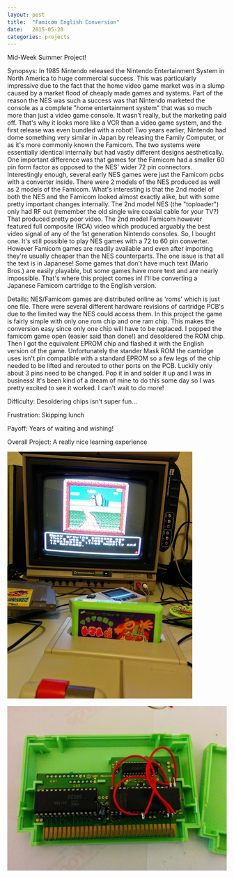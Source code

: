 ```yaml
---
layout: post
title:  "Famicom English Conversion"
date:   2015-05-20
categories: projects
---
```

Mid-Week Summer Project!

Synopsys: In 1985 Nintendo released the Nintendo Entertainment System in North America to huge commercial success. This was particularly impressive due to the fact that the home video game market was in a slump caused by a market flood of cheaply made games and systems. Part of the reason the NES was such a success was that Nintendo marketed the console as a complete "home entertainment system" that was so much more than just a video game console. It wasn't really, but the marketing paid off. That's why it looks more like a VCR than a video game system, and the first release was even bundled with a robot! Two years earlier, Nintendo had dome something very similar in Japan by releasing the Family Computer, or as it's more commonly known the Famicom. The two systems were essentially identical internally but had vastly different designs aesthetically. One important difference was that games for the Famicom had a smaller 60 pin form factor as opposed to the NES' wider 72 pin connectors. Interestingly enough, several early NES games were just the Famicom pcbs with a converter inside. There were 2 models of the NES produced as well as 2 models of the Famicom. What's interesting is that the 2nd model of both the NES and the Famicom looked almost exactly alike, but with some pretty important changes internally. The 2nd model NES (the "toploader") only had RF out (remember the old single wire coaxial cable for your TV?) That produced pretty poor video. The 2nd model Famicom however featured full composite (RCA) video which produced arguably the best video signal of any of the 1st generation Nintendo consoles. So, I bought one. It's still possible to play NES games with a 72 to 60 pin converter. However Famicom games are readily available and even after importing they're usually cheaper than the NES counterparts. The one issue is that all the text is in Japanese! Some games that don't have much text (Mario Bros.) are easily playable, but some games have more text and are nearly impossible. That's where this project comes in! I'll be converting a Japanese Famicom cartridge to the English version.

Details: NES/Famicom games are distributed online as 'roms' which is just one file. There were several different hardware revisions of cartridge PCB's due to the limited way the NES could access them. In this project the game is fairly simple with only one rom chip and one ram chip. This makes the conversion easy since only one chip will have to be replaced. I popped the famicom game open (easier said than done!) and desoldered the ROM chip. Then I got the equivalent EPROM chip and flashed it with the English version of the game. Unfortunately the stander Mask ROM the cartridge uses isn't pin compatible with a standard EPROM so a few legs of the chip needed to be lifted and rerouted to other ports on the PCB. Luckily only about 3 pins need to be changed. Pop it in and solder it up and I was in business! It's been kind of a dream of mine to do this some day so I was pretty excited to see it worked. I can't wait to do more!

Difficulty: Desoldering chips isn't super fun...

Frustration: Skipping lunch

Payoff: Years of waiting and wishing!

Overall Project: A really nice learning experience

![PCB](/public/famicom/fami1.jpg)

![It Works!](/public/famicom/fami2.jpg)
